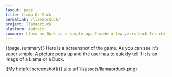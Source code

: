 ```yaml
---
layout: page
title: Llama Or Duck
permalink: /llamaorduck/
project: llamaorduck
platform: Android
summary: Llama or Duck is a simple app I made a few years back for children using Nook tablets.
---
```


{{page.summary}} 
Here is a screenshot of the game. As you can see it's super simple. A picture pops up and the user has to quickly tell if it is an image of a Llama or a Duck.

![My helpful screenshot]({{ site.url }}/assets/llamaorduck.png)

